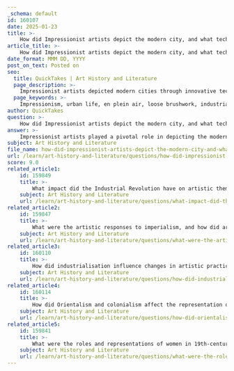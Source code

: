 ```yaml
---
_schema: default
id: 160107
date: 2025-01-23
title: >-
    How did Impressionist artists depict the modern city, and what techniques and innovations did they use to capture urban life?
article_title: >-
    How did Impressionist artists depict the modern city, and what techniques and innovations did they use to capture urban life?
date_format: MMM DD, YYYY
post_on_text: Posted on
seo:
  title: QuickTakes | Art History and Literature
  page_description: >-
    Impressionist artists depicted modern cities through innovative techniques like en plein air painting and loose brushwork, capturing the essence of urban life amidst rapid industrialization and social transformation.
  page_keywords: >-
    Impressionism, urban life, en plein air, loose brushwork, industrialization, modernity, social change, cultural reflection, nature, Ukiyo-e influence
author: QuickTakes
question: >-
    How did Impressionist artists depict the modern city, and what techniques and innovations did they use to capture urban life?
answer: >-
    Impressionist artists played a pivotal role in depicting the modern city during the late 19th century, a time marked by rapid industrialization and urbanization in France. Their approach to capturing urban life was characterized by several key techniques and innovations:\n\n1. **En Plein Air Painting**: One of the hallmark techniques of Impressionism was painting en plein air, or outdoors. This allowed artists to directly observe and capture the changing light and atmosphere of urban scenes. By working outside, they could depict the immediacy of urban life, including the hustle and bustle of city streets, parks, and public spaces.\n\n2. **Loose Brushwork and Color**: Impressionists employed loose, spontaneous brushwork to convey the fleeting effects of light and color. This technique allowed them to capture the vibrancy of urban life and the dynamic interplay of light on surfaces, such as the reflections on wet streets or the dappled sunlight filtering through trees in city parks. The emphasis on color over detail marked a significant departure from traditional artistic methods.\n\n3. **Focus on Modernity**: The Impressionists were deeply influenced by the transformations brought about by industrialization. They often depicted contemporary scenes that included railways, factories, and urban landscapes, reflecting the changing environment and lifestyle of the time. This focus on modernity was a response to the cultural sensibilities that valued progress and innovation, showcasing the excitement and challenges of urban life.\n\n4. **Influence of International Art**: The opening of Japan to Western trade introduced European artists to Ukiyo-e woodblock prints, which depicted everyday life and influenced Impressionist aesthetics. This cross-cultural exchange enriched their approach to composition and subject matter, allowing them to incorporate new perspectives on urban life.\n\n5. **Social Context and Cultural Reflections**: The Impressionist movement coincided with significant social changes, including shifts in class structures and the rise of consumer culture. Their paintings often reflected the spirit of a society in transition, capturing not just the physical aspects of urban life but also the cultural and political climate of the time. The loose brushwork and emphasis on color can be seen as a response to these changes, as artists sought to encapsulate the essence of their rapidly evolving world.\n\n6. **Exploration of the Relationship Between City and Nature**: Impressionists were also interested in the relationship between urban environments and nature. They explored how industrialization affected natural landscapes, often juxtaposing urban elements with natural settings. This exploration highlighted the tension between the encroaching city and the natural world, a theme that resonated with the changing dynamics of the time.\n\nIn summary, Impressionist artists utilized innovative techniques such as en plein air painting, loose brushwork, and a focus on modernity to effectively capture the essence of urban life. Their work not only documented the physical changes in the city but also reflected the broader social and cultural transformations occurring during this period of rapid change.
subject: Art History and Literature
file_name: how-did-impressionist-artists-depict-the-modern-city-and-what-techniques-and-innovations-did-they-use-to-capture-urban-life.md
url: /learn/art-history-and-literature/questions/how-did-impressionist-artists-depict-the-modern-city-and-what-techniques-and-innovations-did-they-use-to-capture-urban-life
score: 9.0
related_article1:
    id: 159849
    title: >-
        What impact did the Industrial Revolution have on artistic themes, styles, and the relationship between artists and their audiences?
    subject: Art History and Literature
    url: /learn/art-history-and-literature/questions/what-impact-did-the-industrial-revolution-have-on-artistic-themes-styles-and-the-relationship-between-artists-and-their-audiences
related_article2:
    id: 159847
    title: >-
        What were the artistic responses to imperialism, and how did artists critique and reinterpret the representation of colonized peoples?
    subject: Art History and Literature
    url: /learn/art-history-and-literature/questions/what-were-the-artistic-responses-to-imperialism-and-how-did-artists-critique-and-reinterpret-the-representation-of-colonized-peoples
related_article3:
    id: 160110
    title: >-
        How did industrialisation influence changes in artistic practices and subject matter during the 19th century?
    subject: Art History and Literature
    url: /learn/art-history-and-literature/questions/how-did-industrialisation-influence-changes-in-artistic-practices-and-subject-matter-during-the-19th-century
related_article4:
    id: 160114
    title: >-
        How did Orientalism and colonialism affect the representation of non-Western cultures in Western art?
    subject: Art History and Literature
    url: /learn/art-history-and-literature/questions/how-did-orientalism-and-colonialism-affect-the-representation-of-nonwestern-cultures-in-western-art
related_article5:
    id: 159841
    title: >-
        What were the roles and representations of women in 19th-century art, and how did gender roles influence artistic production?
    subject: Art History and Literature
    url: /learn/art-history-and-literature/questions/what-were-the-roles-and-representations-of-women-in-19thcentury-art-and-how-did-gender-roles-influence-artistic-production
---
```


&nbsp;